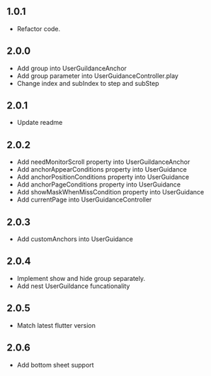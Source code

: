 ## 1.0.1
* Refactor code.
## 2.0.0
* Add group into UserGuildanceAnchor
* Add group parameter into UserGuidanceController.play
* Change index and subIndex to step and subStep
## 2.0.1
* Update readme

## 2.0.2
* Add needMonitorScroll property into UserGuildanceAnchor
* Add anchorAppearConditions property into UserGuidance
* Add anchorPositionConditions property into UserGuidance
* Add anchorPageConditions property into UserGuidance
* Add showMaskWhenMissCondition property into UserGuidance
* Add currentPage into UserGuidanceController

## 2.0.3
* Add customAnchors into UserGuidance

## 2.0.4
* Implement show and hide group separately.
* Add nest UserGuildance funcationality

## 2.0.5
* Match latest flutter version

## 2.0.6
* Add bottom sheet support